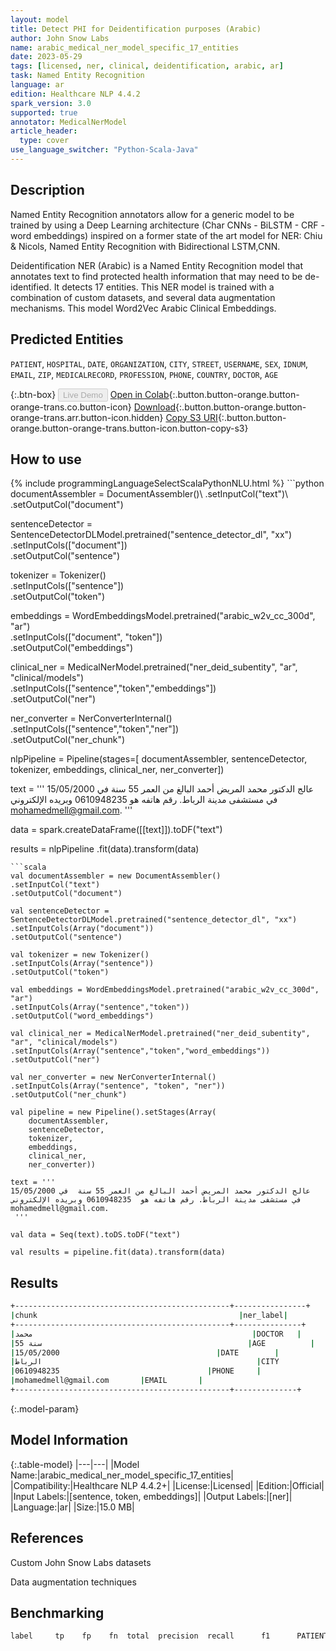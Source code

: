 ```yaml
---
layout: model
title: Detect PHI for Deidentification purposes (Arabic)
author: John Snow Labs
name: arabic_medical_ner_model_specific_17_entities
date: 2023-05-29
tags: [licensed, ner, clinical, deidentification, arabic, ar]
task: Named Entity Recognition
language: ar
edition: Healthcare NLP 4.4.2
spark_version: 3.0
supported: true
annotator: MedicalNerModel
article_header:
  type: cover
use_language_switcher: "Python-Scala-Java"
---
```


## Description

Named Entity Recognition annotators allow for a generic model to be trained by using a Deep Learning architecture (Char CNNs - BiLSTM - CRF - word embeddings) inspired on a former state of the art model for NER: Chiu & Nicols, Named Entity Recognition with Bidirectional LSTM,CNN. 

Deidentification NER (Arabic) is a Named Entity Recognition model that annotates text to find protected health information that may need to be de-identified. It detects 17 entities. This NER model is trained with a combination of custom datasets,  and several data augmentation mechanisms. This model  Word2Vec Arabic Clinical Embeddings.

## Predicted Entities

`PATIENT`, `HOSPITAL`, `DATE`, `ORGANIZATION`, `CITY`, `STREET`, `USERNAME`, `SEX`, `IDNUM`, `EMAIL`, `ZIP`, `MEDICALRECORD`, `PROFESSION`, `PHONE`, `COUNTRY`, `DOCTOR`, `AGE`

{:.btn-box}
<button class="button button-orange" disabled>Live Demo</button>
[Open in Colab](https://colab.research.google.com/github/JohnSnowLabs/spark-nlp-workshop/blob/master/healthcare-nlp/04.1.Clinical_Multi_Language_Deidentification.ipynb){:.button.button-orange.button-orange-trans.co.button-icon}
[Download](https://s3.amazonaws.com/auxdata.johnsnowlabs.com/clinical/models/arabic_medical_ner_model_specific_17_entities_ar_4.4.2_3.0_1685387641635.zip){:.button.button-orange.button-orange-trans.arr.button-icon.hidden}
[Copy S3 URI](s3://auxdata.johnsnowlabs.com/clinical/models/arabic_medical_ner_model_specific_17_entities_ar_4.4.2_3.0_1685387641635.zip){:.button.button-orange.button-orange-trans.button-icon.button-copy-s3}

## How to use



<div class="tabs-box" markdown="1">
{% include programmingLanguageSelectScalaPythonNLU.html %}
```python
documentAssembler = DocumentAssembler()\
        .setInputCol("text")\
        .setOutputCol("document")
        
sentenceDetector = SentenceDetectorDLModel.pretrained("sentence_detector_dl", "xx")\
        .setInputCols(["document"])\
        .setOutputCol("sentence")

tokenizer = Tokenizer()\
        .setInputCols(["sentence"])\
        .setOutputCol("token")

embeddings = WordEmbeddingsModel.pretrained("arabic_w2v_cc_300d", "ar")\
    .setInputCols(["document", "token"])\
    .setOutputCol("embeddings")

clinical_ner = MedicalNerModel.pretrained("ner_deid_subentity", "ar", "clinical/models")\
        .setInputCols(["sentence","token","embeddings"])\
        .setOutputCol("ner")

ner_converter = NerConverterInternal()\
        .setInputCols(["sentence","token","ner"])\
        .setOutputCol("ner_chunk")

nlpPipeline = Pipeline(stages=[
        documentAssembler,
        sentenceDetector,
        tokenizer,
        embeddings,
        clinical_ner,
        ner_converter])

text = '''
عالج الدكتور محمد المريض أحمد البالغ من العمر 55 سنة  في 15/05/2000  في مستشفى مدينة الرباط. رقم هاتفه هو  0610948235 وبريده الإلكتروني
mohamedmell@gmail.com.
 '''

data = spark.createDataFrame([[text]]).toDF("text")

results = nlpPipeline .fit(data).transform(data)

```
```scala
val documentAssembler = new DocumentAssembler()
.setInputCol("text")
.setOutputCol("document")

val sentenceDetector = SentenceDetectorDLModel.pretrained("sentence_detector_dl", "xx")
.setInputCols(Array("document"))
.setOutputCol("sentence")

val tokenizer = new Tokenizer()
.setInputCols(Array("sentence"))
.setOutputCol("token")

val embeddings = WordEmbeddingsModel.pretrained("arabic_w2v_cc_300d", "ar")
.setInputCols(Array("sentence","token"))
.setOutputCol("word_embeddings")

val clinical_ner = MedicalNerModel.pretrained("ner_deid_subentity", "ar", "clinical/models")
.setInputCols(Array("sentence","token","word_embeddings"))
.setOutputCol("ner")

val ner_converter = new NerConverterInternal()
.setInputCols(Array("sentence", "token", "ner"))
.setOutputCol("ner_chunk")

val pipeline = new Pipeline().setStages(Array(
    documentAssembler, 
    sentenceDetector, 
    tokenizer, 
    embeddings, 
    clinical_ner, 
    ner_converter))

text = '''
عالج الدكتور محمد المريض أحمد البالغ من العمر 55 سنة  في 15/05/2000  في مستشفى مدينة الرباط. رقم هاتفه هو  0610948235 وبريده الإلكتروني
mohamedmell@gmail.com.
 '''

val data = Seq(text).toDS.toDF("text")

val results = pipeline.fit(data).transform(data)
```
</div>

## Results

```bash
+------------------------------------------------+----------------+
|chunk                                             |ner_label|
+------------------------------------------------+---------------+
|محمد                                                 |DOCTOR   |
|55 سنة                                              |AGE          |
|15/05/2000                                   |DATE        |
|الرباط                                                |CITY          |
|0610948235                                 |PHONE     |
|mohamedmell@gmail.com       |EMAIL       |
+------------------------------------------------+--------------+
```

{:.model-param}
## Model Information

{:.table-model}
|---|---|
|Model Name:|arabic_medical_ner_model_specific_17_entities|
|Compatibility:|Healthcare NLP 4.4.2+|
|License:|Licensed|
|Edition:|Official|
|Input Labels:|[sentence, token, embeddings]|
|Output Labels:|[ner]|
|Language:|ar|
|Size:|15.0 MB|

## References

Custom John Snow Labs datasets

Data augmentation techniques

## Benchmarking

```bash
label     tp    fp    fn  total  precision  recall      f1      PATIENT  196.0  26.0  32.0  228.0     0.8829  0.8596  0.8711     HOSPITAL  193.0  41.0  37.0  230.0     0.8248  0.8391  0.8319         DATE  877.0  14.0   8.0  885.0     0.9843   0.991  0.9876 ORGANIZATION   41.0  11.0   6.0   47.0     0.7885  0.8723  0.8283         CITY  260.0   8.0   5.0  265.0     0.9701  0.9811  0.9756       STREET  103.0   3.0   0.0  103.0     0.9717     1.0  0.9856     USERNAME    8.0   0.0   0.0    8.0        1.0     1.0     1.0          SEX  300.0   9.0  69.0  369.0     0.9709   0.813   0.885        IDNUM   13.0   1.0   0.0   13.0     0.9286     1.0   0.963        EMAIL  112.0   5.0   0.0  112.0     0.9573     1.0  0.9782          ZIP   80.0   4.0   0.0   80.0     0.9524     1.0  0.9756MEDICALRECORD   17.0   1.0   0.0   17.0     0.9444     1.0  0.9714   PROFESSION  303.0  27.0  32.0  335.0     0.9182  0.9045  0.9113        PHONE   38.0   4.0   2.0   40.0     0.9048    0.95  0.9268      COUNTRY  158.0  10.0   8.0  166.0     0.9405  0.9518  0.9461       DOCTOR  440.0  23.0  34.0  474.0     0.9503  0.9283  0.9392          AGE  610.0  18.0   7.0  617.0     0.9713  0.9887  0.9799        macro     -     -     -      -       -       -      0.9386        micro     -     -     -      -       -       -      0.9434
```